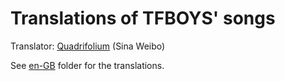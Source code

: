 # Translations of TFBOYS' songs

 Translator: [Quadrifolium](http://weibo.com/u/5182556773/) (Sina Weibo)

 See [en-GB](/en-GB/) folder for the translations.
 
